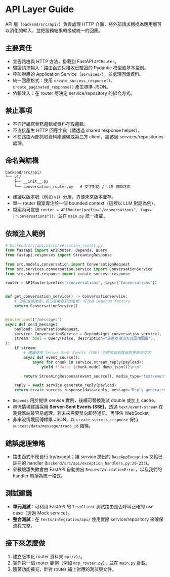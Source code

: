 # API Layer Guide

API 層（`backend/src/api/`）負責處理 HTTP 介面，將外部請求轉換為應用層可以消化的輸入，並把服務結果轉換成統一的回應。

## 主要責任
- 宣告路由與 HTTP 方法，掛載到 FastAPI `APIRouter`。
- 驗證請求輸入：路由函式只接收已驗證的 Pydantic 模型或基本型別。
- 呼叫對應的 Application Service（`services/`），並處理回傳資料。
- 統一回應格式：使用 `create_success_response()`、`create_paginated_response()` 產生標準 JSON。
- 依賴注入：在 router 層決定 service/repository 的組合方式。

## 禁止事項
- 不自行編寫業務邏輯或資料存取邏輯。
- 不直接產生 HTTP 回應字典（請透過 shared response helper）。
- 不在路由內部抓取資料庫連線或第三方 client，請透過 services/repositories 處理。

## 命名與結構
```
backend/src/api/
└── v1/
    ├── __init__.py
    └── conversation_router.py   # 文字對話 / LLM 相關路由
```
- 建議以版本號（例如 `v1`）分層，方便未來版本並存。
- 單一 router 檔案專注於一個 bounded context（這裡以 LLM 對話為例）。
- 檔案內可宣告 `router = APIRouter(prefix="/conversations", tags=["Conversations"])`，並在 `main.py` 統一掛載。

## 依賴注入範例
```python
# backend/src/api/v1/conversation_router.py
from fastapi import APIRouter, Depends, Query
from fastapi.responses import StreamingResponse

from src.models.conversation import ConversationRequest
from src.services.conversation.service import ConversationService
from src.shared.response import create_success_response

router = APIRouter(prefix="/conversations", tags=["Conversations"])


def get_conversation_service() -> ConversationService:
    # 目前直接建構；若日後需要其他依賴，可改為 Depends factory
    return ConversationService()


@router.post("/messages")
async def send_message(
    payload: ConversationRequest,
    service: ConversationService = Depends(get_conversation_service),
    stream: bool = Query(False, description="是否以串流方式回傳回覆"),
):
    if stream:
        # 建議使用 Server-Sent Events (SSE) 方便前端瀏覽器直接串流文字
        async def event_source():
            async for chunk in service.stream_reply(payload):
                yield f"data: {chunk.model_dump_json()}\n\n"

        return StreamingResponse(event_source(), media_type="text/event-stream")

    reply = await service.generate_reply(payload)
    return create_success_response(data=reply, message="Reply generated")
```
- `Depends` 用於提供 service 實例，後續可替換測試 double 或加上 cache。
- 串流情境建議採用 **Server-Sent Events (SSE)**，透過 `text/event-stream` 在瀏覽器端最容易處理。若未來需要雙向即時通訊，再評估 WebSocket。
- 非串流情境回傳標準 JSON，以 `create_success_response` 保持 `success/data/message/trace_id` 結構。

## 錯誤處理策略
- 路由函式不應自行 try/except；讓 service 拋出的 `BaseAppException` 交給已註冊的 handler (`backend/src/api/exception_handlers.py:20-233`)。
- 參數驗證失敗會由 FastAPI 自動拋出 `RequestValidationError`，以及我們的 handler 轉換為統一格式。

## 測試建議
- **單元測試**：可利用 FastAPI 的 `TestClient` 測試路由是否呼叫正確的 use case（透過 Mock service）。
- **整合測試**：在 `tests/integration/api/` 使用實際 service/repository 來確保流程完整。

## 接下來怎麼做
1. 建立版本化 router 資料夾 `api/v1/`。
2. 實作第一個 router 範例（例如 `mcp_router.py`），並在 `main.py` 掛載。
3. 隨著功能擴充，針對 router 補上對應的測試與文件。
